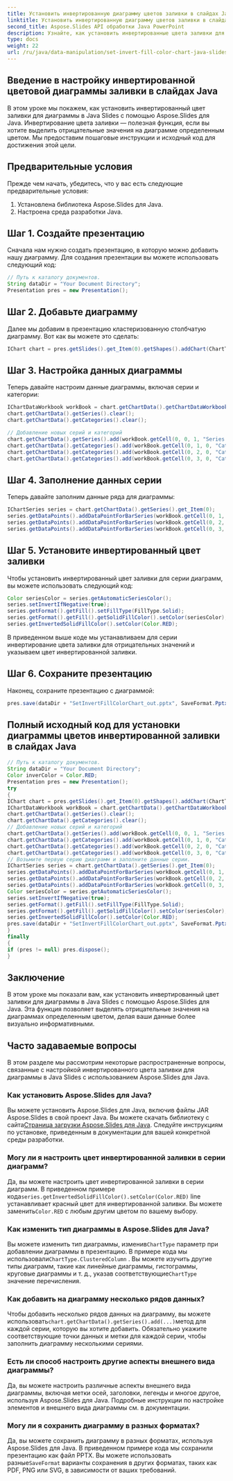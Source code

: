 ```yaml
---
title: Установить инвертированную диаграмму цветов заливки в слайдах Java
linktitle: Установить инвертированную диаграмму цветов заливки в слайдах Java
second_title: Aspose.Slides API обработки Java PowerPoint
description: Узнайте, как установить инвертированные цвета заливки для диаграмм Java Slides с помощью Aspose.Slides. Улучшите визуализацию диаграмм с помощью этого пошагового руководства и исходного кода.
type: docs
weight: 22
url: /ru/java/data-manipulation/set-invert-fill-color-chart-java-slides/
---
```


## Введение в настройку инвертированной цветовой диаграммы заливки в слайдах Java

В этом уроке мы покажем, как установить инвертированный цвет заливки для диаграммы в Java Slides с помощью Aspose.Slides для Java. Инвертирование цвета заливки — полезная функция, если вы хотите выделить отрицательные значения на диаграмме определенным цветом. Мы предоставим пошаговые инструкции и исходный код для достижения этой цели.

## Предварительные условия

Прежде чем начать, убедитесь, что у вас есть следующие предварительные условия:

1. Установлена библиотека Aspose.Slides для Java.
2. Настроена среда разработки Java.

## Шаг 1. Создайте презентацию

Сначала нам нужно создать презентацию, в которую можно добавить нашу диаграмму. Для создания презентации вы можете использовать следующий код:

```java
// Путь к каталогу документов.
String dataDir = "Your Document Directory";
Presentation pres = new Presentation();
```

## Шаг 2. Добавьте диаграмму

Далее мы добавим в презентацию кластеризованную столбчатую диаграмму. Вот как вы можете это сделать:

```java
IChart chart = pres.getSlides().get_Item(0).getShapes().addChart(ChartType.ClusteredColumn, 100, 100, 400, 300);
```

## Шаг 3. Настройка данных диаграммы

Теперь давайте настроим данные диаграммы, включая серии и категории:

```java
IChartDataWorkbook workBook = chart.getChartData().getChartDataWorkbook();
chart.getChartData().getSeries().clear();
chart.getChartData().getCategories().clear();

// Добавление новых серий и категорий
chart.getChartData().getSeries().add(workBook.getCell(0, 0, 1, "Series 1"), chart.getType());
chart.getChartData().getCategories().add(workBook.getCell(0, 1, 0, "Category 1"));
chart.getChartData().getCategories().add(workBook.getCell(0, 2, 0, "Category 2"));
chart.getChartData().getCategories().add(workBook.getCell(0, 3, 0, "Category 3"));
```

## Шаг 4. Заполнение данных серии

Теперь давайте заполним данные ряда для диаграммы:

```java
IChartSeries series = chart.getChartData().getSeries().get_Item(0);
series.getDataPoints().addDataPointForBarSeries(workBook.getCell(0, 1, 1, -20));
series.getDataPoints().addDataPointForBarSeries(workBook.getCell(0, 2, 1, 50));
series.getDataPoints().addDataPointForBarSeries(workBook.getCell(0, 3, 1, -30));
```

## Шаг 5. Установите инвертированный цвет заливки

Чтобы установить инвертированный цвет заливки для серии диаграмм, вы можете использовать следующий код:

```java
Color seriesColor = series.getAutomaticSeriesColor();
series.setInvertIfNegative(true);
series.getFormat().getFill().setFillType(FillType.Solid);
series.getFormat().getFill().getSolidFillColor().setColor(seriesColor);
series.getInvertedSolidFillColor().setColor(Color.RED);
```

В приведенном выше коде мы устанавливаем для серии инвертирование цвета заливки для отрицательных значений и указываем цвет инвертированной заливки.

## Шаг 6. Сохраните презентацию

Наконец, сохраните презентацию с диаграммой:

```java
pres.save(dataDir + "SetInvertFillColorChart_out.pptx", SaveFormat.Pptx);
```

## Полный исходный код для установки диаграммы цветов инвертированной заливки в слайдах Java

```java
// Путь к каталогу документов.
String dataDir = "Your Document Directory";
Color inverColor = Color.RED;
Presentation pres = new Presentation();
try
{
IChart chart = pres.getSlides().get_Item(0).getShapes().addChart(ChartType.ClusteredColumn, 100, 100, 400, 300);
IChartDataWorkbook workBook = chart.getChartData().getChartDataWorkbook();
chart.getChartData().getSeries().clear();
chart.getChartData().getCategories().clear();
// Добавление новых серий и категорий
chart.getChartData().getSeries().add(workBook.getCell(0, 0, 1, "Series 1"), chart.getType());
chart.getChartData().getCategories().add(workBook.getCell(0, 1, 0, "Category 1"));
chart.getChartData().getCategories().add(workBook.getCell(0, 2, 0, "Category 2"));
chart.getChartData().getCategories().add(workBook.getCell(0, 3, 0, "Category 3"));
// Возьмите первую серию диаграмм и заполните данные серии.
IChartSeries series = chart.getChartData().getSeries().get_Item(0);
series.getDataPoints().addDataPointForBarSeries(workBook.getCell(0, 1, 1, -20));
series.getDataPoints().addDataPointForBarSeries(workBook.getCell(0, 2, 1, 50));
series.getDataPoints().addDataPointForBarSeries(workBook.getCell(0, 3, 1, -30));
Color seriesColor = series.getAutomaticSeriesColor();
series.setInvertIfNegative(true);
series.getFormat().getFill().setFillType(FillType.Solid);
series.getFormat().getFill().getSolidFillColor().setColor(seriesColor);
series.getInvertedSolidFillColor().setColor(Color.RED);
pres.save(dataDir + "SetInvertFillColorChart_out.pptx", SaveFormat.Pptx);
}
finally
{
if (pres != null) pres.dispose();
}
```

## Заключение

В этом уроке мы показали вам, как установить инвертированный цвет заливки для диаграммы в Java Slides с помощью Aspose.Slides для Java. Эта функция позволяет выделять отрицательные значения на диаграммах определенным цветом, делая ваши данные более визуально информативными.

## Часто задаваемые вопросы

В этом разделе мы рассмотрим некоторые распространенные вопросы, связанные с настройкой инвертированного цвета заливки для диаграммы в Java Slides с использованием Aspose.Slides для Java.

### Как установить Aspose.Slides для Java?

 Вы можете установить Aspose.Slides для Java, включив файлы JAR Aspose.Slides в свой проект Java. Вы можете скачать библиотеку с сайта[Страница загрузки Aspose.Slides для Java](https://releases.aspose.com/slides/java/). Следуйте инструкциям по установке, приведенным в документации для вашей конкретной среды разработки.

### Могу ли я настроить цвет инвертированной заливки в серии диаграмм?

 Да, вы можете настроить цвет инвертированной заливки в серии диаграмм. В приведенном примере кода`series.getInvertedSolidFillColor().setColor(Color.RED)` line устанавливает красный цвет для инвертированной заливки. Вы можете заменить`Color.RED` с любым другим цветом по вашему выбору.

### Как изменить тип диаграммы в Aspose.Slides для Java?

 Вы можете изменить тип диаграммы, изменив`ChartType` параметр при добавлении диаграммы в презентацию. В примере кода мы использовали`ChartType.ClusteredColumn` . Вы можете изучить другие типы диаграмм, такие как линейные диаграммы, гистограммы, круговые диаграммы и т. д., указав соответствующие`ChartType` значение перечисления.

### Как добавить на диаграмму несколько рядов данных?

 Чтобы добавить несколько рядов данных на диаграмму, вы можете использовать`chart.getChartData().getSeries().add(...)`метод для каждой серии, которую вы хотите добавить. Обязательно укажите соответствующие точки данных и метки для каждой серии, чтобы заполнить диаграмму несколькими сериями.

### Есть ли способ настроить другие аспекты внешнего вида диаграммы?

Да, вы можете настроить различные аспекты внешнего вида диаграммы, включая метки осей, заголовки, легенды и многое другое, используя Aspose.Slides для Java. Подробные инструкции по настройке элементов и внешнего вида диаграммы см. в документации.

### Могу ли я сохранить диаграмму в разных форматах?

 Да, вы можете сохранить диаграмму в разных форматах, используя Aspose.Slides для Java. В приведенном примере кода мы сохранили презентацию как файл PPTX. Вы можете использовать разные`SaveFormat` варианты сохранения в других форматах, таких как PDF, PNG или SVG, в зависимости от ваших требований.